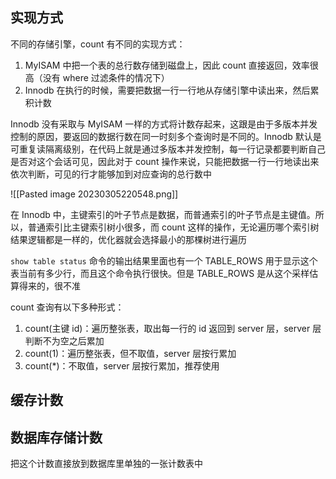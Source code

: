 ## 实现方式

不同的存储引擎，count 有不同的实现方式：
1. MyISAM 中把一个表的总行数存储到磁盘上，因此 count 直接返回，效率很高（没有 where 过滤条件的情况下）
2. Innodb 在执行的时候，需要把数据一行一行地从存储引擎中读出来，然后累积计数

Innodb 没有采取与 MyISAM 一样的方式将计数存起来，这跟是由于多版本并发控制的原因，要返回的数据行数在同一时刻多个查询时是不同的。Innodb 默认是可重复读隔离级别，在代码上就是通过多版本并发控制，每一行记录都要判断自己是否对这个会话可见，因此对于 count 操作来说，只能把数据一行一行地读出来依次判断，可见的行才能够加到对应查询的总行数中

![[Pasted image 20230305220548.png]]

在 Innodb 中，主键索引的叶子节点是数据，而普通索引的叶子节点是主键值。所以，普通索引比主键索引树小很多，而 count 这样的操作，无论遍历哪个索引树结果逻辑都是一样的，优化器就会选择最小的那棵树进行遍历

`show table status` 命令的输出结果里面也有一个 TABLE_ROWS 用于显示这个表当前有多少行，而且这个命令执行很快。但是 TABLE_ROWS 是从这个采样估算得来的，很不准

count 查询有以下多种形式：
1. count(主键 id)：遍历整张表，取出每一行的 id 返回到 server 层，server 层判断不为空之后累加
2. count(1)：遍历整张表，但不取值，server 层按行累加
3. count(\*)：不取值，server 层按行累加，推荐使用

## 缓存计数

## 数据库存储计数

把这个计数直接放到数据库里单独的一张计数表中